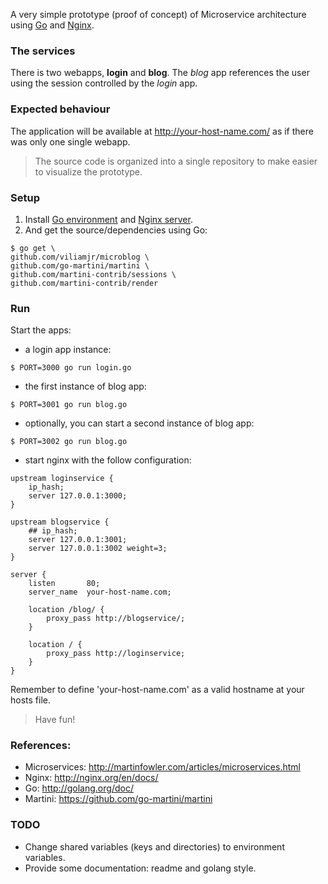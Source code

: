 A very simple prototype (proof of concept) of Microservice architecture using [Go](http://golang.org/doc/) and [Nginx](http://nginx.org/en/docs/).

### The services
There is two webapps, **login** and **blog**. The *blog* app references the user using the session controlled by the *login* app.

### Expected behaviour
The application will be available at http://your-host-name.com/ as if there was only one single webapp.

> The source code is organized into a single repository to make easier to visualize the prototype.

### Setup

1. Install [Go environment](http://golang.org/doc/install) and [Nginx server](http://nginx.org/en/docs/install.html).
2. And get the source/dependencies using Go:
```
$ go get \
github.com/viliamjr/microblog \
github.com/go-martini/martini \
github.com/martini-contrib/sessions \
github.com/martini-contrib/render
```

### Run

Start the apps:
- a login app instance:
```
$ PORT=3000 go run login.go
```

- the first instance of blog app:
```
$ PORT=3001 go run blog.go
```

- optionally, you can start a second instance of blog app:
```
$ PORT=3002 go run blog.go
```

- start nginx with the follow configuration:
```
upstream loginservice {
    ip_hash;
    server 127.0.0.1:3000;
}

upstream blogservice {
    ## ip_hash;
    server 127.0.0.1:3001;
    server 127.0.0.1:3002 weight=3;
}

server {
    listen       80;
    server_name  your-host-name.com;

    location /blog/ {
        proxy_pass http://blogservice/;
    }

    location / {
        proxy_pass http://loginservice;
    }
}
```
Remember to define 'your-host-name.com' as a valid hostname at your hosts file.

> Have fun!

### References:
* Microservices: http://martinfowler.com/articles/microservices.html
* Nginx: http://nginx.org/en/docs/
* Go: http://golang.org/doc/
* Martini: https://github.com/go-martini/martini

### TODO
* Change shared variables (keys and directories) to environment variables.
* Provide some documentation: readme and golang style.
